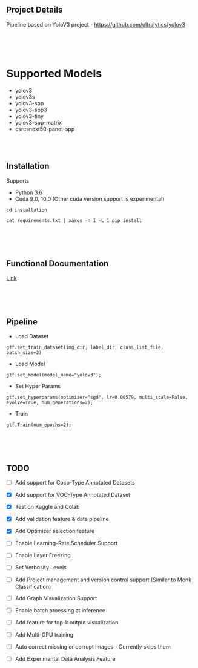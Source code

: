 ## Project Details
Pipeline based on YoloV3 project - https://github.com/ultralytics/yolov3

<br />
<br />
<br />


# Supported Models
  - yolov3
  - yolov3s
  - yolov3-spp
  - yolov3-spp3
  - yolov3-tiny
  - yolov3-spp-matrix
  - csresnext50-panet-spp

<br />
<br />


## Installation

Supports 
- Python 3.6
- Cuda 9.0, 10.0 (Other cuda version support is experimental)
    
`cd installation`

`cat requirements.txt | xargs -n 1 -L 1 pip install`


<br />
<br />
<br />


## Functional Documentation
[Link](https://abhi-kumar.github.io/7_yolov3_docs/)

<br />
<br />
<br />

## Pipeline

 - Load Dataset
 
 `gtf.set_train_dataset(img_dir, label_dir, class_list_file, batch_size=2)`
 
 - Load Model
 
 `gtf.set_model(model_name="yolov3");`
 
 - Set Hyper Params
 
 `gtf.set_hyperparams(optimizer="sgd", lr=0.00579, multi_scale=False, evolve=True, num_generations=2);`
 
  - Train
  
  `gtf.Train(num_epochs=2);`
  
  
<br />
<br />
<br />

## TODO

- [ ] Add support for Coco-Type Annotated Datasets
- [x] Add support for VOC-Type Annotated Dataset
- [x] Test on Kaggle and Colab 
- [x] Add validation feature & data pipeline
- [x] Add Optimizer selection feature
- [ ] Enable Learning-Rate Scheduler Support
- [ ] Enable Layer Freezing
- [ ] Set Verbosity Levels
- [ ] Add Project management and version control support (Similar to Monk Classification)
- [ ] Add Graph Visualization Support
- [ ] Enable batch proessing at inference
- [ ] Add feature for top-k output visualization
- [ ] Add Multi-GPU training
- [ ] Auto correct missing or corrupt images - Currently skips them
- [ ] Add Experimental Data Analysis Feature


 
 
 
 
 
 
 
 
 
 
 
 
 
 
 
 
